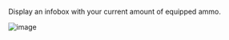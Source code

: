 Display an infobox with your current amount of equipped ammo.

![image](https://user-images.githubusercontent.com/29353990/59310502-79575a00-8c9e-11e9-83f3-ee19af2754d5.png)
